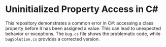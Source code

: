 # Uninitialized Property Access in C#

This repository demonstrates a common error in C#: accessing a class property before it has been assigned a value.  This can lead to unexpected behavior or exceptions.  The `bug.cs` file shows the problematic code, while `bugSolution.cs` provides a corrected version.